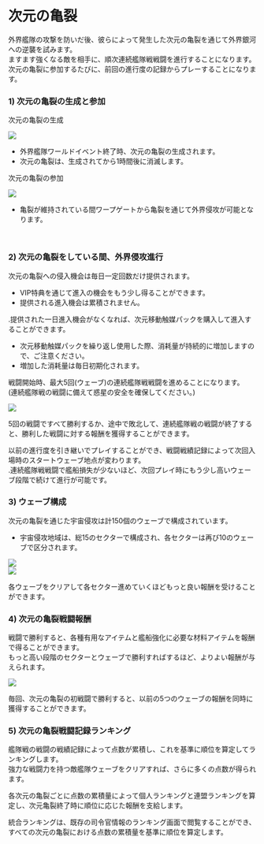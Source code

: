 ﻿# 次元の亀裂

外界艦隊の攻撃を防いだ後、彼らによって発生した次元の亀裂を通じて外界銀河への逆襲を試みます。<br>
ますます強くなる敵を相手に、順次連続艦隊戦戦闘を進行することになります。<br>
次元の亀裂に参加するたびに、前回の進行度の記録からプレーすることになります。
<br>

### 1) 次元の亀裂の生成と参加

次元の亀裂の生成

![](http://astrokings.s3.amazonaws.com/html/img/help/505_01.jpg)
- 外界艦隊ワールドイベント終了時、次元の亀裂の生成されます。
- 次元の亀裂は、生成されてから1時間後に消滅します。

次元の亀裂の参加

![](http://astrokings.s3.amazonaws.com/html/img/help/505_02.jpg)
- 亀裂が維持されている間ワープゲートから亀裂を通じて外界侵攻が可能となります。

<br>

### 2) 次元の亀裂をしている間、外界侵攻進行

次元の亀裂への侵入機会は毎日一定回数だけ提供されます。
- VIP特典を通じて進入の機会をもう少し得ることができます。
- 提供される進入機会は累積されません。

.提供された一日進入機会がなくなれば、次元移動触媒パックを購入して進入することができます。
- 次元移動触媒パックを繰り返し使用した際、消耗量が持続的に増加しますので、ご注意ください。
- 増加した消耗量は毎日初期化されます。

戦闘開始時、最大5回(ウェーブ)の連続艦隊戦戦闘を進めることになります。<br>
(連続艦隊戦の戦闘に備えて惑星の安全を確保してください。)

![](http://astrokings.s3.amazonaws.com/html/img/help/505_03.jpg)

5回の戦闘ですべて勝利するか、途中で敗北して、連続艦隊戦の戦闘が終了すると、勝利した戦闘に対する報酬を獲得することができます。

以前の進行度を引き継いでプレイすることができ、戦闘戦績記録によって次回入場時のスタートウェーブ地点が変わります。<br>
.連続艦隊戦戦闘で艦船損失が少ないほど、次回プレイ時にもう少し高いウェーブ段階で続けて進行が可能です。
<br>

### 3) ウェーブ構成

次元の亀裂を通じた宇宙侵攻は計150個のウェーブで構成されています。
- 宇宙侵攻地域は、総15のセクターで構成され、各セクターは再び10のウェーブで区分されます。

![](http://astrokings.s3.amazonaws.com/html/img/help/505_04.jpg)<br>
![](http://astrokings.s3.amazonaws.com/html/img/help/505_05.jpg)


各ウェーブをクリアして各セクター進めていくほどもっと良い報酬を受けることができます。
<br>

### 4) 次元の亀裂戦闘報酬

戦闘で勝利すると、各種有用なアイテムと艦船強化に必要な材料アイテムを報酬で得ることができます。<br>
もっと高い段階のセクターとウェーブで勝利すればするほど、よりよい報酬が与えられます。

![](http://astrokings.s3.amazonaws.com/html/img/help/505_06.jpg)

毎回、次元の亀裂の初戦闘で勝利すると、以前の5つのウェーブの報酬を同時に獲得することができます。
<br>

### 5) 次元の亀裂戦闘記録ランキング

艦隊戦の戦闘の戦績記録によって点数が累積し、これを基準に順位を算定してランキングします。<br>
強力な戦闘力を持つ敵艦隊ウェーブをクリアすれば、さらに多くの点数が得られます。

各次元の亀裂ごとに点数の累積量によって個人ランキングと連盟ランキングを算定し、次元亀裂終了時に順位に応じた報酬を支給します。

統合ランキングは、既存の司令官情報のランキング画面で閲覧することができ、すべての次元の亀裂における点数の累積量を基準に順位を算定します。
